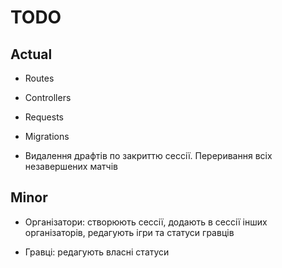 # TODO

## Actual

- Routes
- Controllers
- Requests
- Migrations

- Видалення драфтів по закриттю сессії. Переривання всіх незавершених матчів

## Minor

- Організатори: створюють сессії, додають в сессії інших організаторів, редагують ігри та статуси гравців

- Гравці: редагують власні статуси
